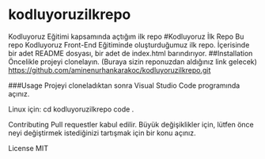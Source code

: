 # kodluyoruzilkrepo
Kodluyoruz Eğitimi kapsamında açtığım ilk repo
 #Kodluyoruz İlk Repo
 Bu repo Kodluyoruz Front-End Eğitiminde oluşturduğumuz ilk repo. İçerisinde bir adet README dosyası, bir adet de index.html barındırıyor.
 ##Installation
 Öncelikle projeyi clonelayın. (Buraya sizin reponuzdan aldığınız link gelecek)
 https://github.com/aminenurhankarakoc/kodluyoruzilkrepo.git

###Usage
Projeyi cloneladıktan sonra Visual Studio Code programında açınız.

Linux için:
cd kodluyoruzilkrepo
code .

Contributing
Pull requestler kabul edilir. Büyük değişiklikler için, lütfen önce neyi değiştirmek istediğinizi tartışmak için bir konu açınız.

License
MIT